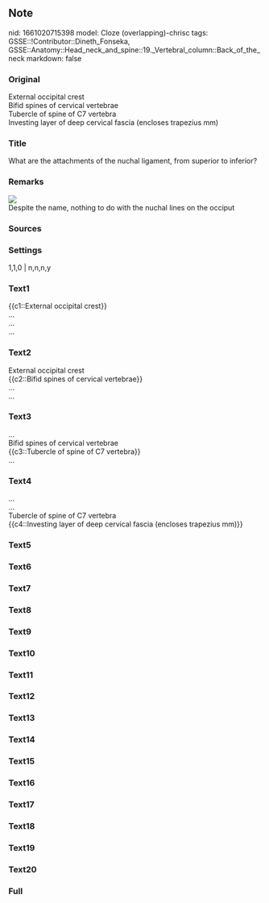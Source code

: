 ## Note
nid: 1661020715398
model: Cloze (overlapping)-chrisc
tags: GSSE::!Contributor::Dineth_Fonseka, GSSE::Anatomy::Head_neck_and_spine::19._Vertebral_column::Back_of_the_neck
markdown: false

### Original
<div>
  External occipital crest
</div>
<div>
  Bifid spines of cervical vertebrae
</div>
<div>
  Tubercle of spine of C7 vertebra
</div>
<div>
  Investing layer of deep cervical fascia (encloses trapezius mm)
</div>

### Title
What are the attachments of the nuchal ligament, from superior to inferior?

### Remarks
<img src="paste-792bc975566674525305a86cde571fba001f3ae9.jpg">
<div>
  Despite the name, nothing to do with the nuchal lines on the
  occiput
</div>

### Sources


### Settings
1,1,0 | n,n,n,y

### Text1
<div>
  {{c1::External occipital crest}}
</div>
<div>
  ...
</div>
<div>
  ...
</div>
<div>
  ...
</div>

### Text2
<div>
  External occipital crest
</div>
<div>
  {{c2::Bifid spines of cervical vertebrae}}
</div>
<div>
  ...
</div>
<div>
  ...
</div>

### Text3
<div>
  ...
</div>
<div>
  Bifid spines of cervical vertebrae
</div>
<div>
  {{c3::Tubercle of spine of C7 vertebra}}
</div>
<div>
  ...
</div>

### Text4
<div>
  ...
</div>
<div>
  ...
</div>
<div>
  Tubercle of spine of C7 vertebra
</div>
<div>
  {{c4::Investing layer of deep cervical fascia (encloses trapezius
  mm)}}
</div>

### Text5


### Text6


### Text7


### Text8


### Text9


### Text10


### Text11


### Text12


### Text13


### Text14


### Text15


### Text16


### Text17


### Text18


### Text19


### Text20


### Full

